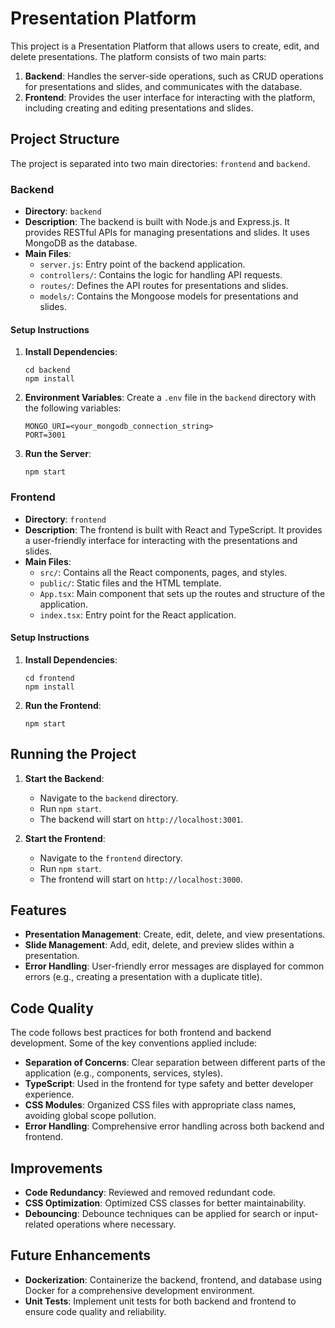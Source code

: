 # Presentation Platform

This project is a Presentation Platform that allows users to create, edit, and delete presentations. The platform consists of two main parts:

1. **Backend**: Handles the server-side operations, such as CRUD operations for presentations and slides, and communicates with the database.
2. **Frontend**: Provides the user interface for interacting with the platform, including creating and editing presentations and slides.

## Project Structure

The project is separated into two main directories: `frontend` and `backend`.

### Backend

- **Directory**: `backend`
- **Description**: The backend is built with Node.js and Express.js. It provides RESTful APIs for managing presentations and slides. It uses MongoDB as the database.
- **Main Files**:
  - `server.js`: Entry point of the backend application.
  - `controllers/`: Contains the logic for handling API requests.
  - `routes/`: Defines the API routes for presentations and slides.
  - `models/`: Contains the Mongoose models for presentations and slides.

#### Setup Instructions

1. **Install Dependencies**: 
   ```
   cd backend
   npm install
   ```
2. **Environment Variables**: Create a `.env` file in the `backend` directory with the following variables:
   ```
   MONGO_URI=<your_mongodb_connection_string>
   PORT=3001
   ```
3. **Run the Server**: 
   ```
   npm start
   ```

### Frontend

- **Directory**: `frontend`
- **Description**: The frontend is built with React and TypeScript. It provides a user-friendly interface for interacting with the presentations and slides.
- **Main Files**:
  - `src/`: Contains all the React components, pages, and styles.
  - `public/`: Static files and the HTML template.
  - `App.tsx`: Main component that sets up the routes and structure of the application.
  - `index.tsx`: Entry point for the React application.

#### Setup Instructions

1. **Install Dependencies**:
   ```
   cd frontend
   npm install
   ```
2. **Run the Frontend**:
   ```
   npm start
   ```

## Running the Project

1. **Start the Backend**:
   - Navigate to the `backend` directory.
   - Run `npm start`.
   - The backend will start on `http://localhost:3001`.

2. **Start the Frontend**:
   - Navigate to the `frontend` directory.
   - Run `npm start`.
   - The frontend will start on `http://localhost:3000`.

## Features

- **Presentation Management**: Create, edit, delete, and view presentations.
- **Slide Management**: Add, edit, delete, and preview slides within a presentation.
- **Error Handling**: User-friendly error messages are displayed for common errors (e.g., creating a presentation with a duplicate title).

## Code Quality

The code follows best practices for both frontend and backend development. Some of the key conventions applied include:

- **Separation of Concerns**: Clear separation between different parts of the application (e.g., components, services, styles).
- **TypeScript**: Used in the frontend for type safety and better developer experience.
- **CSS Modules**: Organized CSS files with appropriate class names, avoiding global scope pollution.
- **Error Handling**: Comprehensive error handling across both backend and frontend.

## Improvements

- **Code Redundancy**: Reviewed and removed redundant code.
- **CSS Optimization**: Optimized CSS classes for better maintainability.
- **Debouncing**: Debounce techniques can be applied for search or input-related operations where necessary.

## Future Enhancements

- **Dockerization**: Containerize the backend, frontend, and database using Docker for a comprehensive development environment.
- **Unit Tests**: Implement unit tests for both backend and frontend to ensure code quality and reliability.

